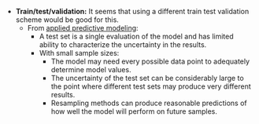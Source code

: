 * **Train/test/validation:** It seems that using a different train test validation scheme would be good for this. 
    * From [applied predictive modeling](https://vuquangnguyen2016.files.wordpress.com/2018/03/applied-predictive-modeling-max-kuhn-kjell-johnson_1518.pdf):
        * A test set is a single evaluation of the model and has limited ability to characterize the uncertainty in the results.
        * With small sample sizes:
            * The model may need every possible data point to adequately determine model values.
            * The uncertainty of the test set can be considerably large to the point where different test sets may produce very different results.
            * Resampling methods can produce reasonable predictions of how well the model will perform on future samples.
